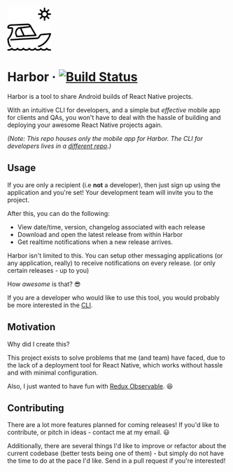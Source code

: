 <img src="./METAINF/yacht.png" alt="Harbor" width="100" height="100"/>


# Harbor &middot; [![Build Status](https://travis-ci.org/srishanbhattarai/Harbor.svg?branch=dev)](https://travis-ci.org/srishanbhattarai/Harbor)

Harbor is a tool to share Android builds of React Native projects. 

With an intuitive CLI for developers, and a simple but _effective_ mobile app for clients and QAs, you won't have to deal with the hassle of building and deploying your awesome React Native projects again.

_(Note: This repo houses only the mobile app for Harbor. The CLI for developers lives in a [different repo](https://github.com/srishanbhattarai/Harbor-cli).)_

## Usage
If you are only a recipient (i.e __not__ a developer), then just sign up using the application and you're set! Your development team will invite you to the project.

After this, you can do the following:
* View date/time, version, changelog associated with each release
* Download and open the latest release from within Harbor
* Get realtime notifications when a new release arrives.

Harbor isn't limited to this. You can setup other messaging applications (or any application, really) to receive notifications on every release. (or only certain releases - up to you)

How _awesome_ is that? :sunglasses:

If you are a developer who would like to use this tool, you would probably be more interested in the [CLI](https://github.com/srishanbhattarai/Harbor-cli).

## Motivation
Why did I create this?

This project exists to solve problems that me (and team) have faced, due to the lack of a deployment tool for React Native, which works without hassle and with minimal configuration.

Also, I just wanted to have fun with [Redux Observable](https://redux-observable.js.org/). :satisfied:

## Contributing
There are a lot more features planned for coming releases! If you'd like to contribute, or pitch in ideas - contact me at my email. :smiley:

Additionally, there are several things I'd like to improve or refactor about the current codebase (better tests being one of them) - but simply do not have the time to do at the pace I'd like. Send in a pull request if you're interested!
